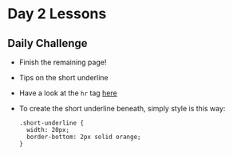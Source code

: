 # Day 2 Lessons

## Daily Challenge

- Finish the remaining page!

- Tips on the short underline

- Have a look at the `hr` tag [here](http://www.w3schools.com/tags/tag_hr.asp)

- To create the short underline beneath, simply style is this way:

  ```
  .short-underline {
    width: 20px;
    border-bottom: 2px solid orange;
  }
  ```
